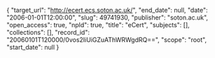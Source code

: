 {
  "target_url": "http://ecert.ecs.soton.ac.uk/", 
  "end_date": null, 
  "date": "2006-01-01T12:00:00", 
  "slug": 49741930, 
  "publisher": "soton.ac.uk", 
  "open_access": true, 
  "npld": true, 
  "title": "eCert", 
  "subjects": [], 
  "collections": [], 
  "record_id": "20060101T120000/0vos2IiUiGZuAThWRWgdRQ==", 
  "scope": "root", 
  "start_date": null
}


